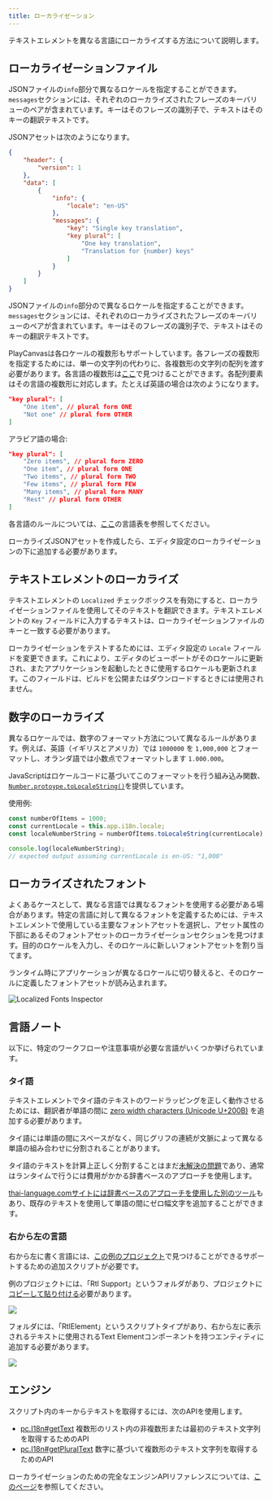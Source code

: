 ```yaml
---
title: ローカライゼーション
---
```


テキストエレメントを異なる言語にローカライズする方法について説明します。

## ローカライゼーションファイル

JSONファイルの`info`部分で異なるロケールを指定することができます。`messages`セクションには、それぞれのローカライズされたフレーズのキーバリューのペアが含まれています。キーはそのフレーズの識別子で、テキストはそのキーの翻訳テキストです。

JSONアセットは次のようになります。

```json
{
    "header": {
        "version": 1
    },
    "data": [
        {
            "info": {
                "locale": "en-US"
            },
            "messages": {
                "key": "Single key translation",
                "key plural": [
                    "One key translation",
                    "Translation for {number} keys"
                ]
            }
        }
    ]
}
```

JSONファイルの`info`部分ので異なるロケールを指定することができます。`messages`セクションには、それぞれのローカライズされたフレーズのキーバリューのペアが含まれています。キーはそのフレーズの識別子で、テキストはそのキーの翻訳テキストです。

PlayCanvasは各ロケールの複数形もサポートしています。各フレーズの複数形を指定するためには、単一の文字列の代わりに、各複数形の文字列の配列を渡す必要があります。各言語の複数形は[ここ][1]で見つけることができます。各配列要素はその言語の複数形に対応します。たとえば英語の場合は次のようになります。

```json
"key plural": [
    "One item", // plural form ONE
    "Not one" // plural form OTHER
]
```

アラビア語の場合:

```json
"key plural": [
    "Zero items", // plural form ZERO
    "One item", // plural form ONE
    "Two items", // plural form TWO
    "Few items", // plural form FEW
    "Many items", // plural form MANY
    "Rest" // plural form OTHER
]
```

各言語のルールについては、[ここ][1]の言語表を参照してください。

ローカライズJSONアセットを作成したら、エディタ設定のローカライゼーションの下に追加する必要があります。

## テキストエレメントのローカライズ

テキストエレメントの `Localized` チェックボックスを有効にすると、ローカライゼーションファイルを使用してそのテキストを翻訳できます。テキストエレメントの `Key` フィールドに入力するテキストは、ローカライゼーションファイルのキーと一致する必要があります。

ローカライゼーションをテストするためには、エディタ設定の `Locale` フィールドを変更できます。これにより、エディタのビューポートがそのロケールに更新され、またアプリケーションを起動したときに使用するロケールも更新されます。このフィールドは、ビルドを公開またはダウンロードするときには使用されません。

## 数字のローカライズ

異なるロケールでは、数字のフォーマット方法について異なるルールがあります。例えば、英語（イギリスとアメリカ）では `1000000` を `1,000,000` とフォーマットし、オランダ語では小数点でフォーマットします `1.000.000`。

JavaScriptはロケールコードに基づいてこのフォーマットを行う組み込み関数、[`Number.protoype.toLocaleString()`][5]を提供しています。

使用例:

```javascript
const numberOfItems = 1000;
const currentLocale = this.app.i18n.locale;
const localeNumberString = numberOfItems.toLocaleString(currentLocale);

console.log(localeNumberString);
// expected output assuming currentLocale is en-US: "1,000"
```

## ローカライズされたフォント

よくあるケースとして、異なる言語では異なるフォントを使用する必要がある場合があります。特定の言語に対して異なるフォントを定義するためには、テキストエレメントで使用している主要なフォントアセットを選択し、アセット属性の下部にあるそのフォントアセットのローカライゼーションセクションを見つけます。目的のロケールを入力し、そのロケールに新しいフォントアセットを割り当てます。

ランタイム時にアプリケーションが異なるロケールに切り替えると、そのロケールに定義したフォントアセットが読み込まれます。

![Localized Fonts Inspector](/img/user-manual/user-interface/localization/localized-fonts-inspector.gif)

## 言語ノート

以下に、特定のワークフローや注意事項が必要な言語がいくつか挙げられています。

### タイ語

テキストエレメントでタイ語のテキストのワードラッピングを正しく動作させるためには、翻訳者が単語の間に [zero width characters (Unicode U+200B)][7] を追加する必要があります。

タイ語には単語の間にスペースがなく、同じグリフの連続が文脈によって異なる単語の組み合わせに分割されることがあります。

タイ語のテキストを計算上正しく分割することはまだ[未解決の問題][6]であり、通常はランタイムで行うには費用がかかる辞書ベースのアプローチを使用します。

[thai-language.comサイトには辞書ベースのアプローチを使用した別のツール][8]もあり、既存のテキストを使用して単語の間にゼロ幅文字を追加することができます。

### 右から左の言語

右から左に書く言語には、[この例のプロジェクト][10]で見つけることができるサポートするための追加スクリプトが必要です。

例のプロジェクトには、「Rtl Support」というフォルダがあり、プロジェクトに[コピーして貼り付ける][11]必要があります。

![](/img/user-manual/user-interface/localization/rtl-asset-folder.png)

フォルダには、「RtlElement」というスクリプトタイプがあり、右から左に表示されるテキストに使用されるText Elementコンポーネントを持つエンティティに追加する必要があります。

![](/img/user-manual/user-interface/localization/adding-rtl-script-type.png)

## エンジン

スクリプト内のキーからテキストを取得するには、次のAPIを使用します。

- [pc.I18n#getText][3] 複数形のリスト内の非複数形または最初のテキスト文字列を取得するためのAPI
- [pc.I18n#getPluralText][4] 数字に基づいて複数形のテキスト文字列を取得するためのAPI

ローカライゼーションのための完全なエンジンAPIリファレンスについては、[このページ][2]を参照してください。

[1]: https://www.unicode.org/cldr/charts/latest/supplemental/language_plural_rules.html
[2]: https://api.playcanvas.com/engine/classes/I18n.html
[3]: https://api.playcanvas.com/engine/classes/I18n.html#gettext
[4]: https://api.playcanvas.com/engine/classes/I18n.html#getpluralText
[5]: https://developer.mozilla.org/en-US/docs/Web/JavaScript/Reference/Global_Objects/Number/toLocaleString
[6]: http://www.thai-language.com/ref/breaking-words
[7]: https://en.wikipedia.org/wiki/Zero-width_space
[8]: http://www.thai-language.com/?nav=zwsp
[10]: /tutorials/right-to-left-language-support/
[11]: /user-manual/editor/interface/assets/#copy-and-paste-between-projects
